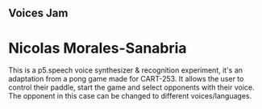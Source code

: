 ## Voices Jam       
# Nicolas Morales-Sanabria

This is a p5.speech voice synthesizer & recognition experiment, it's an adaptation from a pong game made for CART-253. It allows the user to control their paddle, start the game and select opponents with their voice. The opponent in this case can be changed to different voices/languages.